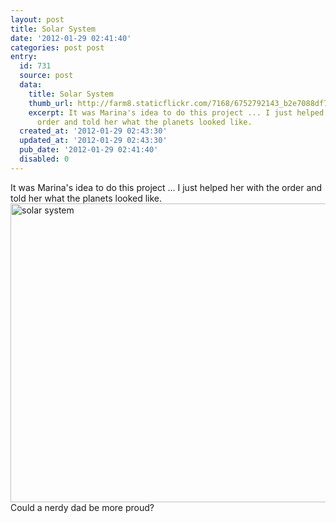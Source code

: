 ```yaml
---
layout: post
title: Solar System
date: '2012-01-29 02:41:40'
categories: post post
entry:
  id: 731
  source: post
  data:
    title: Solar System
    thumb_url: http://farm8.staticflickr.com/7168/6752792143_b2e7088df7_z.jpg
    excerpt: It was Marina's idea to do this project ... I just helped her with the
      order and told her what the planets looked like.
  created_at: '2012-01-29 02:43:30'
  updated_at: '2012-01-29 02:43:30'
  pub_date: '2012-01-29 02:41:40'
  disabled: 0
---
```

It was Marina's idea to do this project ... I just helped her with the order and told her what the planets looked like.
<a href="http://www.flickr.com/photos/thenobot/6752792143/" title="solar system by thenobot, on Flickr"><img src="http://farm8.staticflickr.com/7168/6752792143_b2e7088df7_z.jpg" width="640" height="478" alt="solar system"></a>
Could a nerdy dad be more proud?
